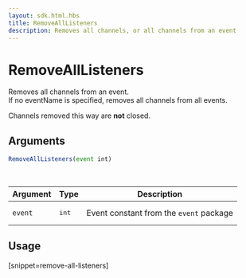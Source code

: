 ```yaml
---
layout: sdk.html.hbs
title: RemoveAllListeners
description: Removes all channels, or all channels from an event
---
```


# RemoveAllListeners

Removes all channels from an event.  
If no eventName is specified, removes all channels from all events.

Channels removed this way are **not** closed.

## Arguments

```js
RemoveAllListeners(event int)
```

<br/>

| Argument   | Type     | Description      |
| ---------- | -------- | -------- |
| `event`    | <pre>int</pre> | Event constant from the `event` package |

## Usage

[snippet=remove-all-listeners]
